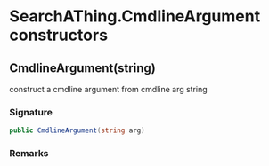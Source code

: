 # SearchAThing.CmdlineArgument constructors
## CmdlineArgument(string)
construct a cmdline argument from cmdline arg string

### Signature
```csharp
public CmdlineArgument(string arg)
```
### Remarks

